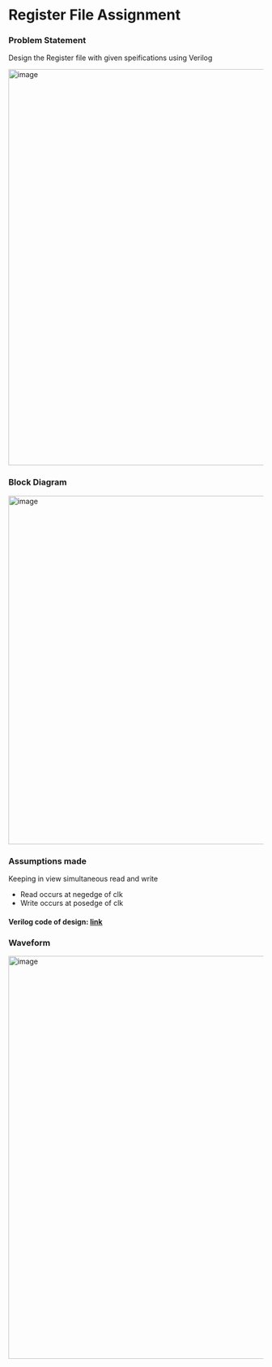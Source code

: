 # Register File Assignment

### Problem Statement
Design the Register file with given speifications using Verilog

<img width="781" alt="image" src="https://github.com/devchadha-jmi/SURE-Trust/assets/82091082/bc953703-bf5d-479e-9b32-1723dd819567">

### Block Diagram
<img width="687" alt="image" src="https://github.com/devchadha-jmi/SURE-Trust/assets/82091082/f874b026-fced-464d-9564-fd56da258426">

### Assumptions made
Keeping in view simultaneous read and write
- Read occurs at negedge of clk
- Write occurs at posedge of clk

#### Verilog code of design: [link](https://github.com/devchadha-jmi/SURE-Trust/blob/main/register_file_st_asgn1/register_file_st_asgn1.srcs/sources_1/new/register_top.v)

### Waveform
<img width="794" alt="image" src="https://github.com/devchadha-jmi/SURE-Trust/assets/82091082/1c7e0be8-4b3e-45a7-9182-267008d7498a">



